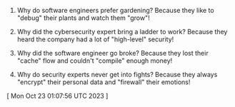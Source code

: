  
1. Why do software engineers prefer gardening? Because they like to "debug" their plants and watch them "grow"!

2. Why did the cybersecurity expert bring a ladder to work? Because they heard the company had a lot of "high-level" security!

3. Why did the software engineer go broke? Because they lost their "cache" flow and couldn't "compile" enough money!

4. Why do security experts never get into fights? Because they always "encrypt" their personal data and "firewall" their emotions!
 
[ 
Mon Oct 23 01:07:56 UTC 2023
 ]
